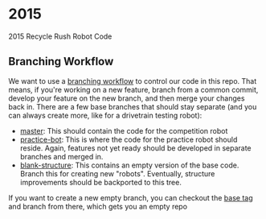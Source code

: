 2015
====

2015 Recycle Rush Robot Code

Branching Workflow
------------------

We want to use a [branching workflow](https://www.atlassian.com/git/tutorials/using-branches/) to control our code in this repo. That means, if you're working on a new feature, branch from a common commit, develop your feature on the new branch, and then merge your changes back in. There are a few base branches that should stay separate (and you can always create more, like for a drivetrain testing robot):
 - [master](https://github.com/frc1124/2015/tree/master): This should contain the code for the competition robot
 - [practice-bot](https://github.com/frc1124/2015/tree/practice-bot): This is where the code for the practice robot should reside. Again, features not yet ready should be developed in separate branches and merged in.
 - [blank-structure](https://github.com/frc1124/2015/tree/blank-structure): This contains an empty version of the base code. Branch this for creating new "robots". Eventually, structure improvements should be backported to this tree.

If you want to create a new empty branch, you can checkout the [base tag](https://github.com/frc1124/2015/releases/tag/base) and branch from there, which gets you an empty repo
